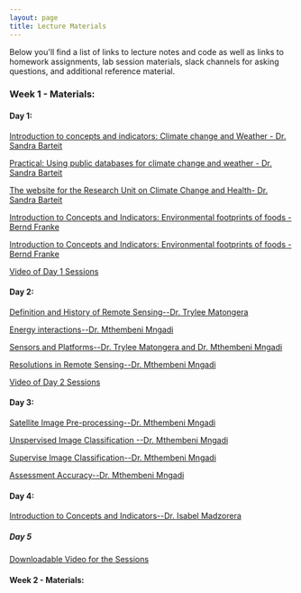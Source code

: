 ```yaml
---
layout: page
title: Lecture Materials
---
```


Below you'll find a list of links to lecture notes and code as well as links to homework assignments, lab session materials, slack channels for asking questions, and additional reference material. 




<h3> Week 1 - Materials:</h3>
<h4> Day 1:</h4>
<a href="https://tropmed29-hyg.urz.uni-heidelberg.de/d/14d19744cfdc4c5eb4f8/files/?p=%2FClimate%20Change%20and%20Weather%20-%20Intro.pptx" download> Introduction to concepts and indicators: Climate change and Weather - Dr. Sandra Barteit</a> <br>

<a href="https://ccfscourseukzn.github.io/PDFLectures/Evaluation Criteria for Climate Change and Weather Databases.docx" download> Practical: Using public databases for climate change and weather - Dr. Sandra Barteit</a> <br>

<a href="https://www.cch-africa.de" > The website for the Research Unit on Climate Change and Health- Dr. Sandra Barteit</a> <be>

<a href="https://ccfscourseukzn.github.io/PDFLectures/Bernd Franke_LCA of food systems.pptx" download> Introduction to Concepts and Indicators: Environmental footprints of foods - Bernd Franke</a> <br>

<a href="https://ccfscourseukzn.github.io/PDFLectures/Bernd Franke_Base Carbone - données V18.1.xlsx" download> Introduction to Concepts and Indicators: Environmental footprints of foods - Bernd Franke</a> <br>

<a href="https://harvard.zoom.us/rec/share/Ze2JowCeZBwvbeH-epTlpBdyw0jlEY3n7VDmHm-JhuPhqIzpMkOqiRMYlLXyA46X.kd9ZTtfso6czoxrw?startTime=1688971304000" download > Video of Day 1 Sessions</a> <br>


<h4> Day 2: </h4>
<a href="https://ccfscourseukzn.github.io/PDFLectures/History of remote sensing.pptx" download> Definition and History of Remote Sensing--Dr. Trylee Matongera</a> <br>

<a href="https://ccfscourseukzn.github.io/PDFLectures/Energy interaction.ppt" download> Energy interactions--Dr. Mthembeni Mngadi</a> <br>

<a href="https://ccfscourseukzn.github.io/PDFLectures/Sensors and Platforms.pptx" download> Sensors and Platforms--Dr. Trylee Matongera and Dr. Mthembeni Mngadi </a> <br>

<a href="https://ccfscourseukzn.github.io/PDFLectures/Resolutions in remote sensing.ppt" download> Resolutions in Remote Sensing--Dr. Mthembeni Mngadi</a> <br>

<a href="https://harvard.zoom.us/rec/share/f1sZ4k_M_gCGlLVaombSDKDsfxOyz0mDUpRy1bmWP0YYOFSjJ38H7RvhXIGQC5jH.XB8DZqdcLae0YZxX?startTime=1689057673000" download> Video of Day 2 Sessions</a> <br>

<h4> Day 3:</h4>
<a href="https://ccfscourseukzn.github.io/PDFLectures/Image pre-processing.ppt" download> Satellite Image Pre-processing--Dr. Mthembeni Mngadi</a> <br>

<a href="https://ccfscourseukzn.github.io/PDFLectures/Unsupervised Image Classification.pptx" download> Unspervised Image Classification --Dr. Mthembeni Mngadi</a> <br>

<a href="https://ccfscourseukzn.github.io/PDFLectures/Supervise Classification.ppt" download> Supervise Image Classification--Dr. Mthembeni Mngadi</a> <br>

<a href="https://ccfscourseukzn.github.io/PDFLectures/Accuracy Assessment.pptx" download> Assessment Accuracy--Dr. Mthembeni Mngadi</a> <br>


<h4> Day 4:</h4>
<a href="https://ccfscourseukzn.github.io/PDFLectures/Nutritional status_Isabel.pptx" download> Introduction to Concepts and Indicators--Dr. Isabel Madzorera </a> <br>



##### Day 5
<a href="https://drive.google.com/drive/folders/1l0IjCdawBRgJBDOvxofG0tL3MA0nNq4p" download> Downloadable Video for the Sessions</a> <br>

#### Week 2 - Materials:





